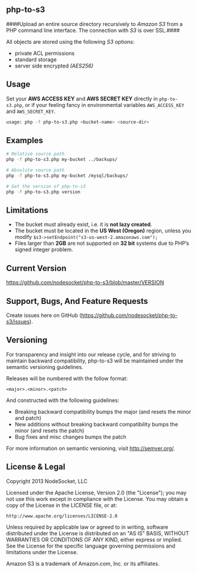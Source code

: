 php-to-s3
---------

####Upload an entire source directory recursively to *Amazon S3* from a PHP command line interface. The connection with *S3* is over SSL.####

All objects are stored using the following *S3* options:

+ private ACL permissions
+ standard storage
+ server side encrypted *(AES256)*

Usage
-----

Set your **AWS ACCESS KEY** and **AWS SECRET KEY** directly in `php-to-s3.php`, or if your feeling fancy in environmental variables `AWS_ACCESS_KEY` and `AWS_SECRET_KEY`.

```` bash
usage: php -f php-to-s3.php <bucket-name> <source-dir>
````
    
Examples
--------

```` bash
# Relative source path
php -f php-to-s3.php my-bucket ../backups/
````

```` bash    
# Absolute source path
php -f php-to-s3.php my-bucket /mysql/backups/
````

```` bash
# Get the version of php-to-s3
php -f php-to-s3.php version
````

Limitations
-----------

+ The bucket must already exist, i.e. it is **not lazy created**.
+ The bucket must be located in the **US West (Oregon)** region, unless you modify `$s3->setEndpoint("s3-us-west-2.amazonaws.com");`
+ Files larger than **2GB** are not supported on **32 bit** systems due to PHP’s signed integer problem.

Current Version
---------------

https://github.com/nodesocket/php-to-s3/blob/master/VERSION

Support, Bugs, And Feature Requests
-----------------------------------

Create issues here on GitHub (https://github.com/nodesocket/php-to-s3/issues).

Versioning
----------

For transparency and insight into our release cycle, and for striving to maintain backward compatibility, php-to-s3 will be maintained under the semantic versioning guidelines.

Releases will be numbered with the follow format:

`<major>.<minor>.<patch>`

And constructed with the following guidelines:

+ Breaking backward compatibility bumps the major (and resets the minor and patch)
+ New additions without breaking backward compatibility bumps the minor (and resets the patch)
+ Bug fixes and misc changes bumps the patch

For more information on semantic versioning, visit http://semver.org/.

License & Legal
---------------

Copyright 2013 NodeSocket, LLC

Licensed under the Apache License, Version 2.0 (the "License"); you may not use this work except in compliance with the License. You may obtain a copy of the License in the LICENSE file, or at:

    http://www.apache.org/licenses/LICENSE-2.0

Unless required by applicable law or agreed to in writing, software distributed under the License is distributed on an "AS IS" BASIS, WITHOUT WARRANTIES OR CONDITIONS OF ANY KIND, either express or implied. See the License for the specific language governing permissions and limitations under the License.

Amazon S3 is a trademark of Amazon.com, Inc. or its affiliates.